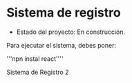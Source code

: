 <h1>Sistema de registro</h1> 

- Estado del proyecto: En construcción.

Para ejecutar el sistema, debes poner:

'''npn instal react''''

Sistema de Registro 2
